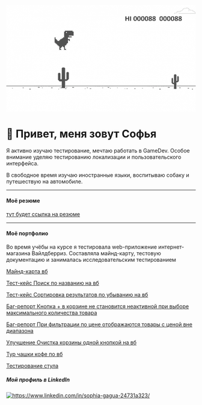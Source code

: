 ![git logo](gitlogo.png)

# 🦖 Привет, меня зовут Софья 
Я активно изучаю тестирование, мечтаю работать в GameDev. Особое внимание уделяю тестированию локализации и пользовательского интерфейса. 

В свободное время изучаю иностранные языки, воспитываю собаку и путешествую на автомобиле.
***
#### Моё резюме
[тут будет ссылка на резюме]()
***
#### Моё портфолио
Во время учёбы на курсе я тестировала web-приложение интернет-магазина Вайлдберриз. Составляла майнд-карту, тестовую документацию и занималась исследовательским тестированием

[Майнд-карта вб](https://github.com/SophiaGagua/SophiaGagua/blob/main/mindmapWB.png)

[Тест-кейс Поиск по названию на вб](https://github.com/SophiaGagua/SophiaGagua/blob/main/Тест-кейс%20_Поиск%20по%20названию%20вб_.md)

[Тест-кейс Сортировка результатов по убыванию на вб](https://github.com/SophiaGagua/SophiaGagua/blob/main/Тест-кейс%20_Сортировка%20результатов%20по%20убыванию%20цены%20на%20вб_.md)

[Баг-репорт Кнопка + в корзине не становится неактивной при выборе максимального количества товара](https://github.com/SophiaGagua/SophiaGagua/blob/main/Баг-репорт%20_Кнопка%20плюс%20в%20корзине%20не%20становится%20неактивной.md)

[Баг-репорт При фильтрации по цене отображаются товары с ценой вне диапазона](https://github.com/SophiaGagua/SophiaGagua/blob/main/Баг-репорт%20_При%20фильтрации%20по%20цене%20отображаются%20товары%20с%20ценой%20вне%20диапазона.md)

[Улучшение Очистка корзины одной кнопкой на вб](https://github.com/SophiaGagua/SophiaGagua/blob/main/Улучшение%20_Очистка%20корзины%20одной%20кнопкой_.md)

[Тур чашки кофе по вб](https://github.com/SophiaGagua/SophiaGagua/blob/main/Тур%20чашки%20кофе%20для%20покупки%20на%20вб.md)

[Тестирование стула](https://github.com/SophiaGagua/SophiaGagua/blob/main/Тестирование%20стула.md)

##### Мой профиль в LinkedIn
<a href="https://linkedin.com/in/https://www.linkedin.com/in/sophia-gagua-24731a323/" target="blank"><img align="center" src="https://raw.githubusercontent.com/rahuldkjain/github-profile-readme-generator/master/src/images/icons/Social/linked-in-alt.svg" alt="https://www.linkedin.com/in/sophia-gagua-24731a323/" height="30" width="40" /></a>


